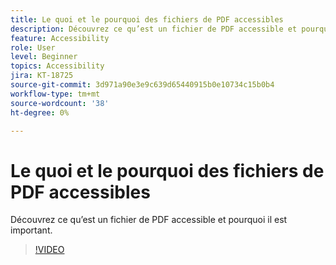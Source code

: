 ```yaml
---
title: Le quoi et le pourquoi des fichiers de PDF accessibles
description: Découvrez ce qu’est un fichier de PDF accessible et pourquoi il est important
feature: Accessibility
role: User
level: Beginner
topics: Accessibility
jira: KT-18725
source-git-commit: 3d971a90e3e9c639d65440915b0e10734c15b0b4
workflow-type: tm+mt
source-wordcount: '38'
ht-degree: 0%

---
```


# Le quoi et le pourquoi des fichiers de PDF accessibles

Découvrez ce qu’est un fichier de PDF accessible et pourquoi il est important.

>[!VIDEO](https://video.tv.adobe.com/v/3471613?quality=12&learn=on&hidetitle=true)